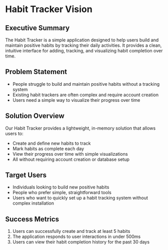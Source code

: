 # Habit Tracker Vision

## Executive Summary
The Habit Tracker is a simple application designed to help users build and maintain positive habits by tracking their daily activities. It provides a clean, intuitive interface for adding, tracking, and visualizing habit completion over time.

## Problem Statement
- People struggle to build and maintain positive habits without a tracking system
- Existing habit trackers are often complex and require account creation
- Users need a simple way to visualize their progress over time

## Solution Overview
Our Habit Tracker provides a lightweight, in-memory solution that allows users to:
- Create and define new habits to track
- Mark habits as complete each day
- View their progress over time with simple visualizations
- All without requiring account creation or database setup

## Target Users
- Individuals looking to build new positive habits
- People who prefer simple, straightforward tools
- Users who want to quickly set up a habit tracking system without complex installation

## Success Metrics
1. Users can successfully create and track at least 5 habits
2. The application responds to user interactions in under 500ms
3. Users can view their habit completion history for the past 30 days
